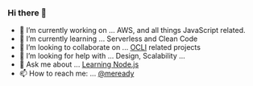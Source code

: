 ### Hi there 👋

- 🔭 I’m currently working on ... AWS, and all things JavaScript related.
- 🌱 I’m currently learning ... Serverless and Clean Code
- 👯 I’m looking to collaborate on ... [OCLI](https://oclif.io/) related projects
- 🤔 I’m looking for help with ... Design, Scalability ...
- 💬 Ask me about ... [Learning Node.js](https://dev.to/meddy672/what-is-nodejs-2fa6)
- 📫 How to reach me: ... [@meready](https://twitter.com/MEready)

